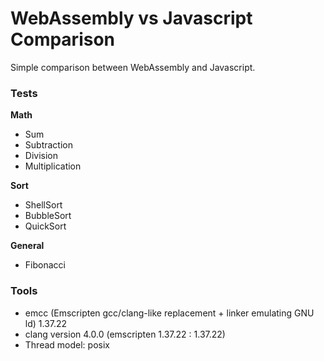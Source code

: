 # WebAssembly vs Javascript Comparison

Simple comparison between WebAssembly and Javascript.

### Tests

**Math**

- Sum
- Subtraction
- Division
- Multiplication

**Sort**

- ShellSort
- BubbleSort
- QuickSort

**General**

- Fibonacci

### Tools

- emcc (Emscripten gcc/clang-like replacement + linker emulating GNU ld) 1.37.22
- clang version 4.0.0  (emscripten 1.37.22 : 1.37.22)
- Thread model: posix